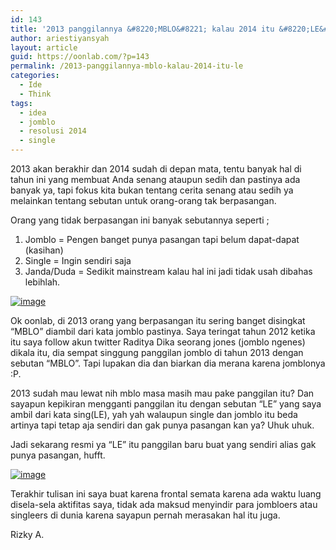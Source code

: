 ```yaml
---
id: 143
title: '2013 panggilannya &#8220;MBLO&#8221; kalau 2014 itu &#8220;LE&#8221;'
author: ariestiyansyah
layout: article
guid: https://oonlab.com/?p=143
permalink: /2013-panggilannya-mblo-kalau-2014-itu-le
categories:
  - Ide
  - Think
tags:
  - idea
  - jomblo
  - resolusi 2014
  - single
---
```

2013 akan berakhir dan 2014 sudah di depan mata, tentu banyak hal di tahun ini yang membuat Anda senang ataupun sedih dan pastinya ada banyak ya, tapi fokus kita bukan tentang cerita senang atau sedih ya melainkan tentang sebutan untuk orang-orang tak berpasangan.

Orang yang tidak berpasangan ini banyak sebutannya seperti ;

1. Jomblo = Pengen banget punya pasangan tapi belum dapat-dapat (kasihan)  
2. Single = Ingin sendiri saja  
3. Janda/Duda = Sedikit mainstream kalau hal ini jadi tidak usah dibahas lebihlah.

[<img title="IMG_20131227_205649-picsay.jpg" class="aligncenter size-full" alt="image" src="http://oonlab.com/wp-content/uploads/2013/12/wpid-IMG_20131227_205649-picsay1.jpg" />][1] 

Ok oonlab, di 2013 orang yang berpasangan itu sering banget disingkat &#8220;MBLO&#8221; diambil dari kata jomblo pastinya. Saya teringat tahun 2012 ketika itu saya follow akun twitter Raditya Dika seorang jones (jomblo ngenes) dikala itu, dia sempat singgung panggilan jomblo di tahun 2013 dengan sebutan &#8220;MBLO&#8221;. Tapi lupakan dia dan biarkan dia merana karena jomblonya :P.

2013 sudah mau lewat nih mblo masa masih mau pake panggilan itu? Dan sayapun kepikiran mengganti panggilan itu dengan sebutan &#8220;LE&#8221; yang saya ambil dari kata sing(LE), yah yah walaupun single dan jomblo itu beda artinya tapi tetap aja sendiri dan gak punya pasangan kan ya? Uhuk uhuk.

Jadi sekarang resmi ya &#8220;LE&#8221; itu panggilan baru buat yang sendiri alias gak punya pasangan, hufft.

[<img title="IMG_20131227_204710-picsay.jpg" class="alignnone size-full" alt="image" src="http://oonlab.com/wp-content/uploads/2013/12/wpid-IMG_20131227_204710-picsay.jpg" />][2]

Terakhir tulisan ini saya buat karena frontal semata karena ada waktu luang disela-sela aktifitas saya, tidak ada maksud menyindir para jombloers atau singleers di dunia karena sayapun pernah merasakan hal itu juga.

Rizky A.

 [1]: http://oonlab.com/wp-content/uploads/2013/12/wpid-IMG_20131227_205649-picsay1.jpg
 [2]: http://oonlab.com/wp-content/uploads/2013/12/wpid-IMG_20131227_204710-picsay.jpg